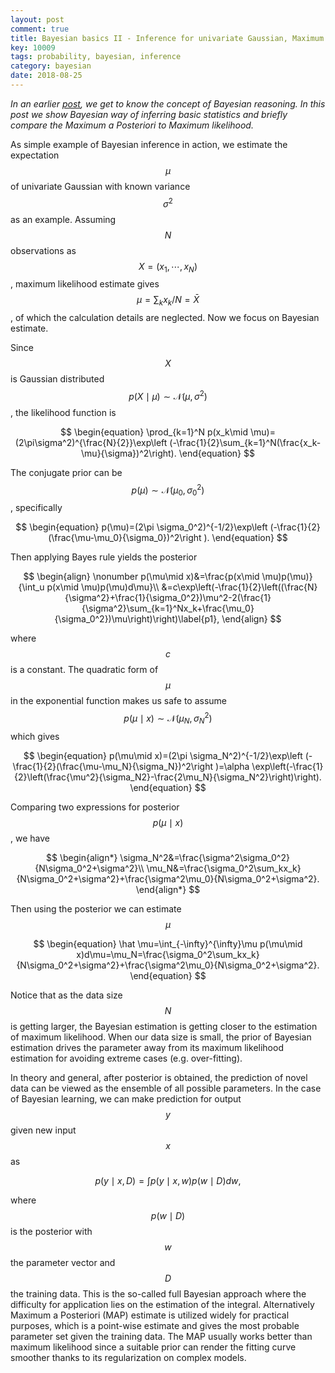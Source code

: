 ```yaml
---
layout: post
comment: true
title: Bayesian basics II - Inference for univariate Gaussian, Maximum a Posteriori vs Maximum likelihood
key: 10009
tags: probability, bayesian, inference
category: bayesian
date: 2018-08-25
---
```


*In an earlier [post](https://linlinzhao.com/probability/2015/07/12/Bayesian-basics1-way-of-reasoning.html), we get to know the concept of Bayesian reasoning. In this post we show Bayesian way of inferring basic statistics and briefly compare the Maximum a Posteriori to Maximum likelihood.*

As simple example of Bayesian inference in action, we estimate the expectation $$\mu$$ of univariate Gaussian with known variance $$\sigma^2$$ as an example. 
Assuming $$N$$ observations as $$X=(x_1,\cdots, x_N)$$, maximum likelihood estimate gives $$\mu=\sum_kx_k/N=\bar X$$, of which the calculation details are neglected. Now we focus on Bayesian estimate. 

<!--more-->
Since $$X$$ is Gaussian distributed $$p(X\mid \mu)\sim \mathcal N(\mu, \sigma^2)$$, the likelihood function is

$$
\begin{equation}
\prod_{k=1}^N p(x_k\mid \mu)=(2\pi\sigma^2)^{\frac{N}{2}}\exp\left (-\frac{1}{2}\sum_{k=1}^N(\frac{x_k-\mu}{\sigma})^2\right).
\end{equation}
$$

The conjugate prior can be $$p(\mu)\sim \mathcal N(\mu_0, \sigma_0^2)$$, specifically 

$$
\begin{equation}
p(\mu)=(2\pi \sigma_0^2)^{-1/2}\exp\left (-\frac{1}{2}(\frac{\mu-\mu_0}{\sigma_0})^2\right ).
\end{equation}
$$

Then applying Bayes rule yields the posterior

$$
\begin{align}
\nonumber p(\mu\mid x)&=\frac{p(x\mid \mu)p(\mu)}{\int_u p(x\mid \mu)p(\mu)d\mu}\\
 &=c\exp\left(-\frac{1}{2}\left((\frac{N}{\sigma^2}+\frac{1}{\sigma_0^2})\mu^2-2(\frac{1}{\sigma^2}\sum_{k=1}^Nx_k+\frac{\mu_0}{\sigma_0^2})\mu\right)\right)\label{p1},
\end{align}
$$

where $$c$$ is a constant. The quadratic form of $$\mu$$ in the exponential function makes us safe to assume $$p(\mu\mid x)\sim \mathcal N(\mu_N, \sigma_N^2)$$ which gives

$$
\begin{equation}
p(\mu\mid x)=(2\pi \sigma_N^2)^{-1/2}\exp\left (-\frac{1}{2}(\frac{\mu-\mu_N}{\sigma_N})^2\right )=\alpha \exp\left(-\frac{1}{2}\left(\frac{\mu^2}{\sigma_N2}-\frac{2\mu_N}{\sigma_N^2}\right)\right).
\end{equation}
$$

Comparing two expressions for posterior $$p(\mu\mid x)$$, we have

$$
\begin{align*}
\sigma_N^2&=\frac{\sigma^2\sigma_0^2}{N\sigma_0^2+\sigma^2}\\
\mu_N&=\frac{\sigma_0^2\sum_kx_k}{N\sigma_0^2+\sigma^2}+\frac{\sigma^2\mu_0}{N\sigma_0^2+\sigma^2}.
\end{align*}
$$

Then using the posterior we can estimate $$\mu$$ 

$$
\begin{equation}
\hat \mu=\int_{-\infty}^{\infty}\mu p(\mu\mid x)d\mu=\mu_N=\frac{\sigma_0^2\sum_kx_k}{N\sigma_0^2+\sigma^2}+\frac{\sigma^2\mu_0}{N\sigma_0^2+\sigma^2}.
\end{equation}
$$

Notice that as the data size $$N$$ is getting larger, the Bayesian estimation is getting closer to the estimation of maximum likelihood. When our data size is small, the prior of Bayesian estimation drives the parameter away from its maximum likelihood estimation for avoiding extreme cases (e.g. over-fitting). 

In theory and general, after posterior is obtained, the prediction of novel data can be viewed as the ensemble of all possible parameters. In the case of Bayesian learning, we can make prediction for output $$y$$ given new input $$x$$ as

$$
\begin{equation}
p(y\mid x, D)=\int p(y\mid x, w)p(w\mid D)dw,
\end{equation}
$$

where $$p(w\mid D)$$ is the posterior with $$w$$ the parameter vector and $$D$$ the training data. 
This is the so-called full Bayesian approach where the difficulty for application lies on the estimation of the integral. 
Alternatively Maximum a Posteriori (MAP) estimate is utilized widely for practical purposes, which is a point-wise estimate and gives the most probable parameter set given the training data. The MAP usually works better than maximum likelihood since a suitable prior can render the fitting curve smoother thanks to its regularization on complex models.

